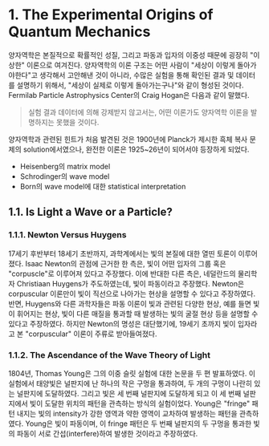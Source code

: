 # 1. The Experimental Origins of Quantum Mechanics

양자역학은 본질적으로 확률적인 성질, 그리고 파동과 입자의 이중성 때문에 굉장히 "이상한" 이론으로 여겨진다. 양자역학의 이론 구조는 어떤 사람이 "세상이 이렇게 돌아가야한다"고 생각해서 고안해낸 것이 아니라, 수많은 실험을 통해 확인된 결과 및 데이터를 설명하기 위해서, "세상이 실제로 이렇게 돌아가는구나"와 같이 형성된 것이다. Fermilab Particle Astrophysics Center의 Craig Hogan은 다음과 같이 말했다.

> 실험 결과 데이터에 의해 강제받지 않고서는, 어떤 이론가도 양자역학 이론을 발명하지는 못했을 것이다.

양자역학과 관련된 힌트가 처음 발견된 것은 1900년에 Planck가 제시한 흑체 복사 문제의 solution에서였으나, 완전한 이론은 1925~26년이 되어서야 등장하게 되었다. 

* Heisenberg의 matrix model
* Schrodinger의 wave model
* Born의 wave model에 대한 statistical interpretation



## 1.1. Is Light a Wave or a Particle?

### 1.1.1. Newton Versus Huygens

17세기 후반부터 18세기 초반까지, 과학계에서는 빛의 본질에 대한 열띤 토론이 이루어졌다. Isaac Newton의 관점에 근거한 한 측은, 빛이 어떤 입자의 그룹 혹은 "corpuscle"로 이루어져 있다고 주장했다. 이에 반대한 다른 측은, 네덜란드의 물리학자 Christiaan Huygens가 주도하였는데, 빛이 파동이라고 주장했다. Newton은 corpuscular 이론만이 빛이 직선으로 나아가는 현상을 설명할 수 있다고 주장하였다. 반면, Huygens와 다른 과학자들은 파동 이론이 빛과 관련된 다양한 현상, 예를 들면 빛이 휘어지는 현상, 빛이 다른 매질을 통과할 때 발생하는 빛의 굴절 현상 등을 설명할 수 있다고 주장하였다.  하지만 Newton의 명성은 대단했기에, 19세기 초까지 빛이 입자라고 본 "corpuscular" 이론이 주류로 받아들여졌다.

### 1.1.2. The Ascendance of the Wave Theory of Light

1804년, Thomas Young은 그의 이중 슬릿 실험에 대한 논문을 두 편 발표하였다. 이 실험에서 태양빛은 널판지에 난 하나의 작은 구멍을 통과하여, 두 개의 구멍이 나란히 있는 널판지에 도달하였다. 그리고 빛은 세 번째 널판지에 도달하게 되고 이 세 번째 널판지에서 빛이 도달한 위치의 패턴을 관측하는 방식의 실험이었다. Young은 "fringe" 패턴 내지는 빛의 intensity가 강한 영역과 약한 영역이 교차하여 발생하는 패턴을 관측하였다. Young은 빛이 파동이며, 이 fringe 패턴은 두 번째 널판지의 두 구멍을 통과한 빛의 파동이 서로 간섭(interfere)하여 발생한 것이라고 주장하였다.

